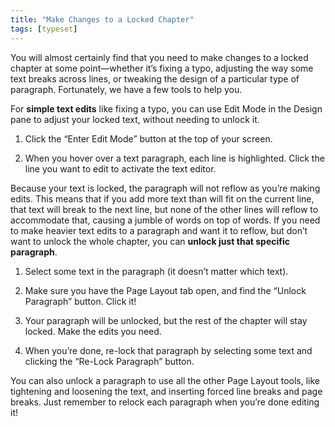 ```yaml
---
title: "Make Changes to a Locked Chapter"
tags: [typeset]
---
```

 
<html><body><section data-type="chapter" class="hsecchapter" data-hederis-type="hsecchapter" id="locked-changes" data-pi-attrs="id: locked-changes; data-tags: typeset;" role="doc-chapter" data-tags="typeset" data-author-name=" " data-book-title=" " title="Make Changes to a Locked Chapter"><p class="hblkp" data-hederis-type="hblkp" id="pWujps8xG">You will almost certainly find that you need to make changes to a locked chapter at some point&#8212;whether it&#8217;s fixing a typo, adjusting the way some text breaks across lines, or tweaking the design of a particular type of paragraph. Fortunately, we have a few tools to help you.</p><p class="hblkp" data-hederis-type="hblkp" id="pRINHBIZV">For <strong data-hederis-type="hspanstrong" id="pu7XsGSYW">simple text edits</strong> like fixing a typo, you can use Edit Mode in the Design pane to adjust your locked text, without needing to unlock it. </p><ol class="hwprnumlist" data-hederis-type="hwprnumlist" id="p5jK6tGNV"><li class="hblkoli" data-hederis-type="hblkoli" id="liAtyUgQNz"><p class="hblkoli" data-hederis-type="hblklip" id="piwRyNxAK">Click the &#8220;Enter Edit Mode&#8221; button at the top of your screen.</p></li><li class="hblkoli" data-hederis-type="hblkoli" id="lihoTsM1Bj"><p class="hblkoli" data-hederis-type="hblklip" id="p5RJwUNVJ">When you hover over a text paragraph, each line is highlighted. Click the line you want to edit to activate the text editor.</p></li></ol><p class="hblkp" data-hederis-type="hblkp" id="pCSuGjqL7">Because your text is locked, the paragraph will not reflow as you&#8217;re making edits. This means that if you add more text than will fit on the current line, that text will break to the next line, but none of the other lines will reflow to accommodate that, causing a jumble of words on top of words. If you need to make heavier text edits to a paragraph and want it to reflow, but don&#8217;t want to unlock the whole chapter, you can <strong class="hspanstrong" data-hederis-type="hspanstrong" id="pgM20KEmO">unlock just that specific paragraph</strong>.</p><ol class="hwprnumlist" data-hederis-type="hwprnumlist" id="pVuTpUIUQ"><li class="hblkoli" data-hederis-type="hblkoli" id="li3NJAWEaM"><p class="hblkoli" data-hederis-type="hblklip" id="pfv5yjkoh">Select some text in the paragraph (it doesn&#8217;t matter which text).</p></li><li class="hblkoli" data-hederis-type="hblkoli" id="liTwtSzs2T"><p class="hblkoli" data-hederis-type="hblklip" id="px0AT3QTQ">Make sure you have the Page Layout tab open, and find the &#8220;Unlock Paragraph&#8221; button. Click it!</p></li><li class="hblkoli" data-hederis-type="hblkoli" id="li9hCtJ1tu"><p class="hblkoli" data-hederis-type="hblklip" id="ptB39CtXX">Your paragraph will be unlocked, but the rest of the chapter will stay locked. Make the edits you need.</p></li><li class="hblkoli" data-hederis-type="hblkoli" id="li7sVfnnyB"><p class="hblkoli" data-hederis-type="hblklip" id="pCpxWACB0">When you&#8217;re done, re-lock that paragraph by selecting some text and clicking the &#8220;Re-Lock Paragraph&#8221; button.</p></li></ol><p class="hblkp" data-hederis-type="hblkp" id="pEQ3HrQYn">You can also unlock a paragraph to use all the other Page Layout tools, like tightening and loosening the text, and inserting forced line breaks and page breaks. Just remember to relock each paragraph when you&#8217;re done editing it!</p></section></body></html>
